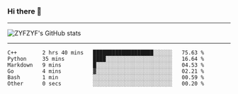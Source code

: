 ### Hi there 👋

-------

<!--

- 🔭 I’m currently working on ...
- 🌱 I’m currently learning Rust
- 👯 I’m looking to collaborate on ...
- 🤔 I’m looking for help with ...
- 💬 Ask me about ...
- 📫 How to reach me: ...
- 😄 Pronouns: ...
- ⚡ Fun fact: ...

-------
-->

![ZYFZYF's GitHub stats](https://github-readme-stats.vercel.app/api?username=ZYFZYF)


-------

<!--START_SECTION:waka-->

```text
C++        2 hrs 40 mins   ███████████████████░░░░░░   75.63 %
Python     35 mins         ████░░░░░░░░░░░░░░░░░░░░░   16.64 %
Markdown   9 mins          █░░░░░░░░░░░░░░░░░░░░░░░░   04.53 %
Go         4 mins          ▓░░░░░░░░░░░░░░░░░░░░░░░░   02.21 %
Bash       1 min           ░░░░░░░░░░░░░░░░░░░░░░░░░   00.59 %
Other      0 secs          ░░░░░░░░░░░░░░░░░░░░░░░░░   00.20 %
```

<!--END_SECTION:waka-->


